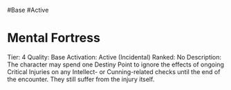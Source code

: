 #Base 
#Active 

# Mental Fortress
Tier: 4
Quality: Base
Activation: Active (Incidental)
Ranked: No
Description: The character may spend one Destiny Point to ignore the effects of ongoing Critical Injuries on any Intellect- or Cunning-related checks until the end of the encounter. They still suffer from the injury itself.